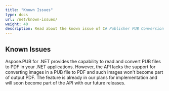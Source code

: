 ```yaml
---
title: "Known Issues"
type: docs
url: /net/known-issues/
weight: 40
description: Read about the known issue of C# Publisher PUB Conversion and Manipulation API.
---
```


## **Known Issues**
Aspose.PUB for .NET provides the capability to read and convert PUB files to PDF in your .NET applications. However, the API lacks the support for converting images in a PUB file to PDF and such images won't become part of output PDF. The feature is already in our plans for implementation and will soon become part of the API with our future releases.
